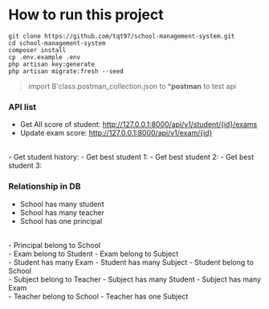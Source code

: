 # How to run this project

```
git clone https://github.com/tqt97/school-management-system.git
cd school-management-system
composer install
cp .env.example .env
php artisan key:generate
php artisan migrate:fresh --seed
```

> import B'class.postman_collection.json to ***postman** to test api


### API list

- Get All score of student: <http://127.0.0.1:8000/api/v1/student/{id}/exams>
- Update exam score: <http://127.0.0.1:8000/api/v1/exam/{id}>
<br>
- Get student history: <http://127.0.0.1:8000/history/{id}>
- Get best student 1: <http://127.0.0.1:8000/getBestStudent1>
- Get best student 2: <http://127.0.0.1:8000/getBestStudent2>
- Get best student 3: <http://127.0.0.1:8000/getBestStudent3>

### Relationship in DB

- School has many student
- School has many teacher
- School has one principal
<br>
- Principal belong to School
<br>
- Exam belong to Student
- Exam belong to Subject
<br>
- Student has many Exam
- Student has many Subject
- Student belong to School
<br>
- Subject belong to Teacher
- Subject has many Student
- Subject has many Exam
<br>
- Teacher belong to School
- Teacher has one Subject
